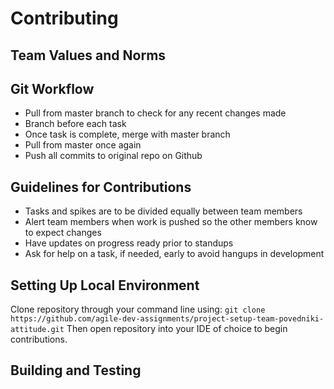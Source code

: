 # Contributing
## Team Values and Norms

## Git Workflow
* Pull from master branch to check for any recent changes made
* Branch before each task 
* Once task is complete, merge with master branch
* Pull from master once again
* Push all commits to original repo on Github

## Guidelines for Contributions
* Tasks and spikes are to be divided equally between team members
* Alert team members when work is pushed so the other members know to expect changes
* Have updates on progress ready prior to standups
* Ask for help on a task, if needed, early to avoid hangups in development

## Setting Up Local Environment
Clone repository through your command line using:
`git clone https://github.com/agile-dev-assignments/project-setup-team-povedniki-attitude.git`
Then open repository into your IDE of choice to begin contributions.

## Building and Testing